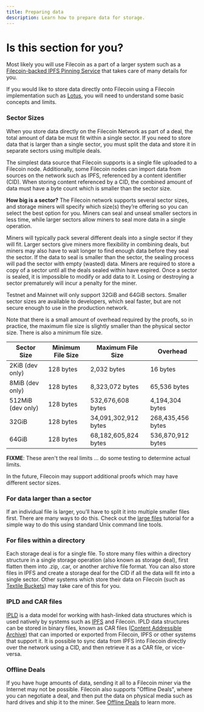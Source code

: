 ```yaml
---
title: Preparing data
description: Learn how to prepare data for storage.
---
```


# Is this section for you?

Most likely you will use Filecoin as a part of a larger system such as a [Filecoin-backed IPFS Pinning Service](../../build/core-products/filecoin-backed-pinning-services/) that takes care of many details for you.

If you would like to store data directly onto Filecoin using a Filecoin implementation such as [Lotus](https://lotu.sh/), you will need to understand some basic concepts and limits.

### Sector Sizes

When you store data directly on the Filecoin Network as part of a deal, the total amount of data be must fit within a single sector. If you need to store data that is larger than a single sector, you must split the data and store it in separate sectors using multiple deals.

The simplest data source that Filecoin supports is a single file uploaded to a Filecoin node. Additionally, some Filecoin nodes can import data from sources on the network such as IPFS, referenced by a content identifier (CID). When storing content referenced by a CID, the combined amount of data must have a byte count which is smaller than the sector size.

**How big is a sector?** The Filecoin network supports several sector sizes, and storage miners will specify which size(s) they’re offering so you can select the best option for you. Miners can seal and unseal smaller sectors in less time, while larger sectors allow miners to seal more data in a single operation.

Miners will typically pack several different deals into a single sector if they will fit. Larger sectors give miners more flexibility in combining deals, but miners may also have to wait longer to find enough data before they seal the sector. If the data to seal is smaller than the sector, the sealing process will pad the sector with empty (wasted) data. Miners are required to store a copy of a sector until all the deals sealed within have expired. Once a sector is sealed, it is impossible to modify or add data to it. Losing or destroying a sector prematurely will incur a penalty for the miner.

Testnet and Mainnet will only support 32GiB and 64GiB sectors. Smaller sector sizes are available to developers, which seal faster, but are not secure enough to use in the production network.

Note that there is a small amount of overhead required by the proofs, so in practice, the maximum file size is slightly smaller than the physical sector size. There is also a minimum file size.

| Sector Size       | Minimum File Size | Maximum File Size    | Overhead          |
| ----------------- | ----------------- | -------------------- | ----------------- |
| 2KiB (dev only)   | 128 bytes         | 2,032 bytes          | 16 bytes          |
| 8MiB (dev only)   | 128 bytes         | 8,323,072 bytes      | 65,536 bytes      |
| 512MiB (dev only) | 128 bytes         | 532,676,608 bytes    | 4,194,304 bytes   |
| 32GiB             | 128 bytes         | 34,091,302,912 bytes | 268,435,456 bytes |
| 64GiB             | 128 bytes         | 68,182,605,824 bytes | 536,870,912 bytes |

**FIXME**: These aren't the real limits ... do some testing to determine actual limits.

In the future, Filecoin may support additional proofs which may have different sector sizes.

### For data larger than a sector

If an individual file is larger, you’ll have to split it into multiple smaller files first. There are many ways to do this. Check out the [large files](./large-files) tutorial for a simple way to do this using standard Unix command line tools.

### For files within a directory

Each storage deal is for a single file. To store many files within a directory structure in a single storage operation (also known as storage deal), first flatten them into .zip, .car, or another archive file format. You can also store files in IPFS and create a storage deal for the CID if all the data will fit into a single sector. Other systems which store their data on Filecoin (such as [Textile Buckets](https://docs.textile.io/buckets/)) may take care of this for you.

### IPLD and CAR files

[IPLD](https://ipld.io/) is a data model for working with hash-linked data structures which is used natively by systems such as [IPFS](https://ipfs.io/) and Filecoin. IPLD data structures can be stored in binary files, known as CAR files ([Content Addressible Archive](https://github.com/ipld/specs/blob/master/block-layer/content-addressable-archives.md)) that can imported or exported from Filecoin, IPFS or other systems that support it. It is possible to sync data from IPFS into Filecoin directly over the network using a CID, and then retrieve it as a CAR file, or vice-versa.

### Offline Deals

If you have huge amounts of data, sending it all to a Filecoin miner via the Internet may not be possible. Filecoin also supports "Offline Deals", where you
can negotiate a deal, and then put the data on physical media such as hard drives and ship it to the miner. See [Offline Deals](./offline-deals.md) to learn more.
